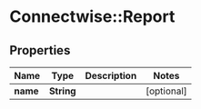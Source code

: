 # Connectwise::Report

## Properties
Name | Type | Description | Notes
------------ | ------------- | ------------- | -------------
**name** | **String** |  | [optional] 



